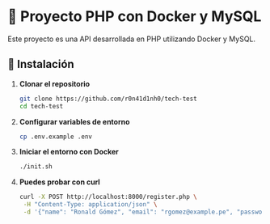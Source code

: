 # 🐘 Proyecto PHP con Docker y MySQL

Este proyecto es una API desarrollada en PHP utilizando Docker y MySQL.

## 🚀 Instalación

1. **Clonar el repositorio**  
   ```sh
   git clone https://github.com/r0n41d1nh0/tech-test
   cd tech-test

2. **Configurar variables de entorno**  
   ```sh
   cp .env.example .env

3. **Iniciar el entorno con Docker**  
   ```sh
   ./init.sh

3. **Puedes probar con curl**  
    ```sh
    curl -X POST http://localhost:8000/register.php \
     -H "Content-Type: application/json" \
     -d '{"name": "Ronald Gómez", "email": "rgomez@example.pe", "password": "StrongPass@123"}'